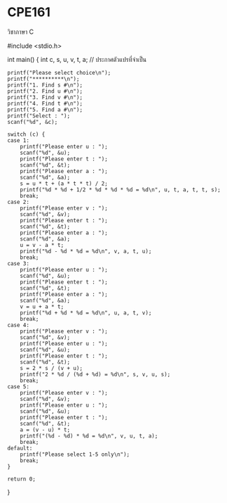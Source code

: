 # CPE161
วิชาภาษา C

#include <stdio.h>

int main() {
    int c, s, u, v, t, a;  // ประกาศตัวแปรที่จำเป็น

    printf("Please select choice\n");
    printf("**********\n");
    printf("1. Find s #\n");
    printf("2. Find u #\n");
    printf("3. Find v #\n");
    printf("4. Find t #\n");
    printf("5. Find a #\n");
    printf("Select : ");
    scanf("%d", &c);

    switch (c) {
    case 1:
        printf("Please enter u : ");
        scanf("%d", &u);
        printf("Please enter t : ");
        scanf("%d", &t);
        printf("Please enter a : ");
        scanf("%d", &a);
        s = u * t + (a * t * t) / 2;
        printf("%d * %d + 1/2 * %d * %d * %d = %d\n", u, t, a, t, t, s);
        break;
    case 2:
        printf("Please enter v : ");
        scanf("%d", &v);
        printf("Please enter t : ");
        scanf("%d", &t);
        printf("Please enter a : ");
        scanf("%d", &a);
        u = v - a * t;
        printf("%d - %d * %d = %d\n", v, a, t, u);
        break;
    case 3:
        printf("Please enter u : ");
        scanf("%d", &u);
        printf("Please enter t : ");
        scanf("%d", &t);
        printf("Please enter a : ");
        scanf("%d", &a);
        v = u + a * t;
        printf("%d + %d * %d = %d\n", u, a, t, v);
        break;
    case 4:
        printf("Please enter v : ");
        scanf("%d", &v);
        printf("Please enter u : ");
        scanf("%d", &u);
        printf("Please enter t : ");
        scanf("%d", &t);
        s = 2 * s / (v + u);
        printf("2 * %d / (%d + %d) = %d\n", s, v, u, s);
        break;
    case 5:
        printf("Please enter v : ");
        scanf("%d", &v);
        printf("Please enter u : ");
        scanf("%d", &u);
        printf("Please enter t : ");
        scanf("%d", &t);
        a = (v - u) * t;
        printf("(%d - %d) * %d = %d\n", v, u, t, a);
        break;
    default:
        printf("Please select 1-5 only\n");
        break;
    }

    return 0;
}
